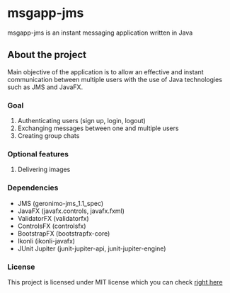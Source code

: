 # msgapp-jms
msgapp-jms is an instant messaging application written in Java
## About the project
Main objective of the application is to allow an effective 
and instant communication between multiple users with 
the use of Java technologies such as JMS and JavaFX.
### Goal
1. Authenticating users (sign up, login, logout)
2. Exchanging messages between one and multiple users
3. Creating group chats
### Optional features
1. Delivering images
### Dependencies
- JMS (geronimo-jms_1.1_spec)
- JavaFX (javafx.controls, javafx.fxml)
- ValidatorFX (validatorfx)
- ControlsFX (controlsfx)
- BootstrapFX (bootstrapfx-core)
- Ikonli (ikonli-javafx)
- JUnit Jupiter (junit-jupiter-api, junit-jupiter-engine)

### License
This project is licensed under MIT license which you can check 
[right here](https://choosealicense.com/licenses/mit/)